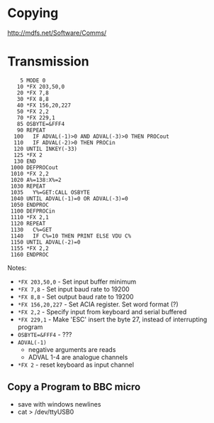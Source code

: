# Copying

http://mdfs.net/Software/Comms/

# Transmission

```
    5 MODE 0
   10 *FX 203,50,0
   20 *FX 7,8
   30 *FX 8,8
   40 *FX 156,20,227
   50 *FX 2,2
   70 *FX 229,1
   85 OSBYTE=&FFF4
   90 REPEAT
  100   IF ADVAL(-1)>0 AND ADVAL(-3)>0 THEN PROCout
  110   IF ADVAL(-2)>0 THEN PROCin
  120 UNTIL INKEY(-33)
  125 *FX 2
  130 END
 1000 DEFPROCout
 1010 *FX 2,2
 1020 A%=138:X%=2
 1030 REPEAT
 1035   Y%=GET:CALL OSBYTE
 1040 UNTIL ADVAL(-1)=0 OR ADVAL(-3)=0
 1050 ENDPROC
 1100 DEFPROCin
 1110 *FX 2,1
 1120 REPEAT
 1130   C%=GET
 1140   IF C%=10 THEN PRINT ELSE VDU C%
 1150 UNTIL ADVAL(-2)=0
 1155 *FX 2,2
 1160 ENDPROC
```

Notes:

* `*FX 203,50,0` - Set input buffer minimum
* `*FX 7,8` - Set input baud rate to 19200
* `*FX 8,8` - Set output baud rate to 19200
* `*FX 156,20,227` - Set ACIA register. Set word format (?)
* `*FX 2,2` - Specify input from keyboard and serial buffered
* `*FX 229,1` - Make 'ESC' insert the byte 27, instead of interrupting program
* `OSBYTE=&FFF4` - ???
* `ADVAL(-1)`
  * negative arguments are reads
  * ADVAL 1-4 are analogue channels
* `*FX 2` - reset keyboard as input channel

## Copy a Program to BBC micro

* save with windows newlines
* cat <file> > /dev/ttyUSB0
